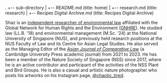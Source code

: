.
+-- sub-directory
|   +-- README.md    (title: home)
|   +-- research.md    (title: research)
|   +-- Recipes Digital Archive.md    (title: Recipes Digital Archive)

Shaz is an [independent researcher of environmental law](research.md) affiliated with the Global Network for Human Rights and the Environment ([GNHRE](https://gnhre.org/)). He studied law (LL.B. '18) and environmental management (M.Sc. '24) at the National University of Singapore (NUS), and previously held research positions at the NUS Faculty of Law and its Centre for Asian Legal Studies. He also served as the Managing Editor of the [*Asian Journal of Comparative Law*](https://www.cambridge.org/core/journals/asian-journal-of-comparative-law) (a Cambridge University Press academic journal) from 2021 to 2023. He has been a member of the Nature Society of Singapore (NSS) since 2017, where he is an active contributor and participant of the activities of the NSS Plant and Bird Groups. He is also a casual and artistic nature photographer who posts his artworks on his Instagram page, [@chaotic_tired](https://www.instagram.com/chaotic_tired/).
